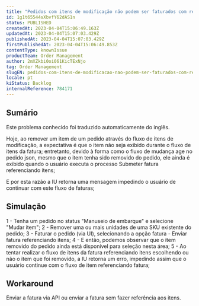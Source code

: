 ```yaml
---
title: "Pedidos com itens de modificação não podem ser faturados com referência aos itens"
id: 1g1t65544sXbvfY62dAS1n
status: PUBLISHED
createdAt: 2023-04-04T15:06:49.163Z
updatedAt: 2023-04-04T15:07:03.429Z
publishedAt: 2023-04-04T15:07:03.429Z
firstPublishedAt: 2023-04-04T15:06:49.853Z
contentType: knownIssue
productTeam: Order Management
author: 2mXZkbi0oi061KicTExNjo
tag: Order Management
slugEN: pedidos-com-itens-de-modificacao-nao-podem-ser-faturados-com-referencia-aos-itens
locale: pt
kiStatus: Backlog
internalReference: 784171
---
```


## Sumário

<div class="alert alert-info">
  <p>Este problema conhecido foi traduzido automaticamente do inglês.</p>
</div>



Hoje, ao remover um item de um pedido através do fluxo de itens de modificação, a expectativa é que o item não seja exibido durante o fluxo de itens da fatura;
entretanto, devido à forma como o fluxo de mudança age no pedido json, mesmo que o item tenha sido removido do pedido, ele ainda é exibido quando o usuário executa o processo Submeter fatura referenciando itens;

E por esta razão a IU retorna uma mensagem impedindo o usuário de continuar com este fluxo de faturas;


##

## Simulação


1 - Tenha um pedido no status "Manuseio de embarque" e selecione "Mudar item";
2 - Remover uma ou mais unidades de uma SKU existente do pedido;
3 - Faturar o pedido (via UI), selecionando a opção fatura - Enviar fatura referenciando itens;
4 - E então, podemos observar que o item removido do pedido ainda está disponível para seleção nesta área;
5 - Ao tentar realizar o fluxo de itens da fatura referenciando itens escolhendo ou não o item que foi removido, a IU retorna um erro, impedindo assim que o usuário continue com o fluxo de item referenciando fatura;



##

## Workaround



Enviar a fatura via API ou enviar a fatura sem fazer referência aos itens.




